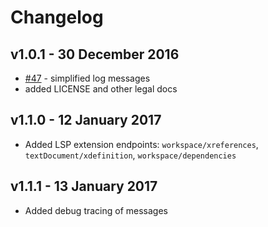 # Changelog

## v1.0.1 - 30 December 2016
- [#47](https://github.com/sourcegraph/javascript-typescript-langserver/pull/47) - simplified log messages
- added LICENSE and other legal docs

## v1.1.0 - 12 January 2017
- Added LSP extension endpoints: `workspace/xreferences`, `textDocument/xdefinition`, `workspace/dependencies`

## v1.1.1 - 13 January 2017
- Added debug tracing of messages

